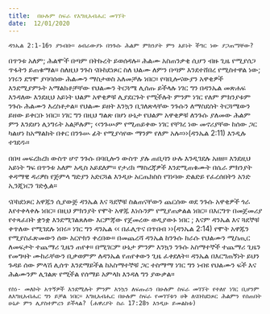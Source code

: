 ```yaml
---
title:  በሁሉም ስፍራ የእግዚአብሔር መገኘት
date:  12/01/2020
---
```


`ዳንኤል 2:1-16ን ያንብቡ። ዕብራውያኑ በንጉሱ ሕልም ምክንያት ምን አይነት ችግር ነው ያጋጠማቸው?`

በጥንቱ አለም; ሕልሞች በጣም በትኩረት ይወሰዳሉ። ሕልሙ አስጠንቃቂ ሲሆን ብዙ ጊዜ የሚያሰጋ ጥፋትን ይጠቁማል። ስለዚህ ንጉስ ናቡከደነጾር ስለ ህልሙ ለምን በጣም እንደተሸበረ የሚስተዋል ነው; ነገሩን ደግሞ ያባባሰው ሕልሙን ማስታወስ አለመቻሉ ነበር። የባቢሎናውያን አዋቂዎች እንደሚያምኑት አማልክቶቻቸው የህልሙን ትርጓሜ ሊሰጡ ይችላሉ ነገር ግን በዳንኤል መጽሐፍ እንዳለው እንደዚህ አይነት ህልም አዋቂዎቹ ሊያደርጉት የሚችሉት ምንም ነገር የለም ምክንያቱም ንጉሱ ሕልሙን እረስቶታል። የህልሙ ይዘት እንኳን ቢገለጽላቸው ንጉሱን ለማስደሰት ትርጓሜውን ይዘው ይቀርቡ ነበር። ነገር ግን በዚህ ግልጽ በሆነ ሁኔታ የህልም አዋቂዎቹ ለንጉሱ ያለመው ሕልም ምን እንደሆነ ሊነግሩት አልቻሉም; ‹‹ንጉሡም የሚጠይቀው ነገር የቸገረ ነው መኖሪያቸው ከሰው ጋር ካልሆነ ከአማልክት በቀር በንጉሡ ፊት የሚያሳየው ማንም የለም አሉ።››(ዳንኤል 2:11) እንዲሉ ተገደዱ።

በበዛ መፍረክረክ ውስጥ ሆኖ ንጉሱ በባቢሎን ውስጥ ያሉ ጠቢባን ሁሉ እንዲገደሉ አዘዘ። እንደዚህ አይነት ግፍ በጥንቱ አለም አዲስ አይደለም። የታሪክ ማስረጃዎች እንደሚጠቁሙት በሴራ ምክንያት ቀዳማዊ ዳሪዎስ የጅምላ ግድያን አድርጓል እንዲሁ አርጤክስስ የገነባው ድልድይ የፈረሰበትን አንድ ኢንጂነርን ገድሏል።

ናቦከደነጾር አዋጁን ሲያውጅ ዳንኤል እና ጓደኞቹ ስልጠናቸውን ጨርሰው ወደ ንጉሱ አዋቂዎች ጎራ እየተቀላቀሉ ነበር። በዚህ ምክንያት የሞት አዋጁ እነሱንም የሚያጠቃልል ነበር። በእርግጥ በመጀመሪያ የተጻፈበት ቋንቋ እንደሚገልጸለው እርምጃው የጀመረው ወዲያውኑ ነበር ; እናም ዳንኤል እና ጓደኞቹ ቀጥለው የሚገደሉ ነበሩ። ነገር ግን ዳንኤል ‹‹ በፈሊጥና በጥበብ ››(ዳንኤል 2:14) የሞት አዋጁን       የሚያስፈጽመውን ሰው አርዮክን ቀረበው። በመጨረሻ ዳንኤል ከንጉሱ ከራሱ የህልሙን ሚስጢር ለመፍታት ተጨማሪ ጊዜን ጠየቀ። በሚገርም ሁኔታ ምንም እንኳን ንጉሱ አስማተኞች ተጨማሪ ጊዜን የመግዛት ሙከራቸውን ቢቃወምም ለዳንኤል የጠየቀውን ጊዜ ፈቀደለት። ዳንኤል በእርግጠኝነት ይህን ጉዳይ ሰው ምላሽ ሊሰጥ እንደማይችል ከአስማተኞቹ ጋር ተስማማ ነገር ግን ነብዩ የህልሙን ፍች እና ሕልሙንም ሊገልጽ የሚችል የሰማይ አምላክ እንዳለ ግን ያውቃል።

`የስነ- መለኮት አጥኝዎች እንደሚሉት ምንም እንኳን ለፍጡራን በሁሉም ስፍራ መገኘት የተለየ ነገር ቢሆንም ለእግዚአብሔር ግን ይቻል ነበር። እግዚአብሔር በሁሉም ስፍራ የመገኘቱን ሀቅ ለናቡከደነጾር ሕልምን የሰጠበት ሁኔታ ምን ሊያስተምረን ይችላል? (ሐዋሪያት ስራ 17:28ን እንዲሁ ይመልከቱ)`